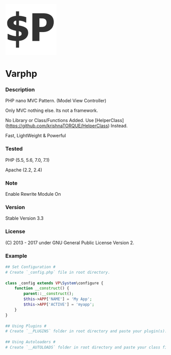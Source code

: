 ![Varphp](_default/ico1.png?raw=true "Varphp")
# Varphp

### Description
PHP nano MVC Pattern. (Model View Controller)

Only MVC nothing else. Its not a framework.

No Library or Class/Functions Added.
Use [HelperClass] (https://github.com/krishnaTORQUE/HelperClass) Instead.

Fast, LightWeight & Powerful

### Tested
PHP     (5.5, 5.6, 7.0, 7.1)

Apache  (2.2, 2.4)

### Note
Enable Rewrite Module On

### Version
Stable Version 3.3

### License
(C) 2013 - 2017 under GNU General Public License Version 2.

### Example
```php
## Set Configuration #
# Create `_config.php` file in root directory.

class _config extends VP\System\configure {
    function __construct() {
        parent::__construct();
        $this->APP['NAME'] = 'My App';
        $this->APP['ACTIVE'] = 'myapp';
    }
}

## Using Plugins #
# Create `__PLUGINS` folder in root directory and paste your plugin(s).

## Using Autoloaders #
# Create `__AUTOLOADS` folder in root directory and paste your class file.
```
